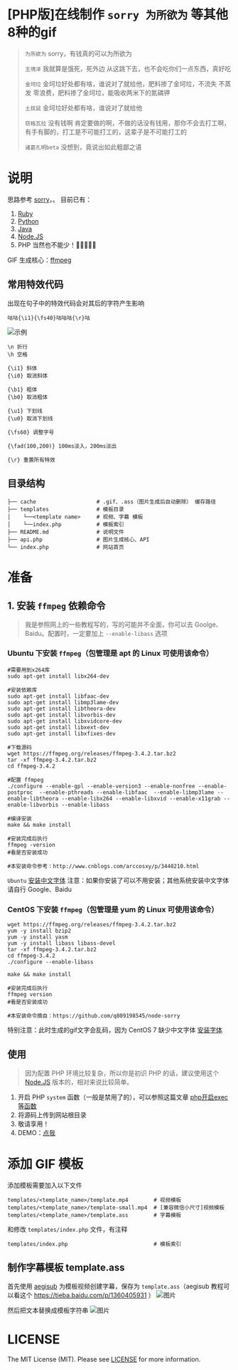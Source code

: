 # [PHP版]在线制作 `sorry 为所欲为` 等其他8种的gif
> `为所欲为` sorry，有钱真的可以为所欲为
>
> `王境泽` 我就算是饿死，死外边 从这跳下去，也不会吃你们一点东西，真好吃
>
> `金坷垃` 金坷垃好处都有啥，谁说对了就给他，肥料掺了金坷垃，不流失 不蒸发 零浪费，肥料掺了金坷垃，能吸收两米下的氮磷钾
>
> `土拔鼠` 金坷垃好处都有啥，谁说对了就给他
>
> `窃格瓦拉` 没有钱啊 肯定要做的啊，不做的话没有钱用，那你不会去打工啊，有手有脚的，打工是不可能打工的，这辈子是不可能打工的
>
> `诸葛孔明beta` 没想到，竟说出如此粗鄙之语

# 说明
思路参考 [sorry](https://github.com/xtyxtyx/sorry)，。
目前已有：
1. [Ruby](https://github.com/xtyxtyx/sorry)
2. [Python](https://github.com/East196/sorrypy)
3. [Java](https://github.com/li24361/sorryJava)
4. [Node.JS](https://github.com/q809198545/node-sorry)
5. PHP 当然也不能少！🐶🐶🐶🐶🐶

GIF 生成核心：[ffmpeg](https://www.ffmpeg.org/)

## 常用特效代码
出现在句子中的特效代码会对其后的字符产生影响
```
咕咕{\i1}{\fs40}咕咕咕{\r}咕
```
![示例](https://dn-coding-net-production-pp.qbox.me/2d664d1c-c691-42ae-a02c-0687f6fa17d2.png)
```
\n 折行
\h 空格

{\i1} 斜体
{\i0} 取消斜体

{\b1} 粗体
{\b0} 取消粗体

{\u1} 下划线
{\u0} 取消下划线

{\fs60} 调整字号

{\fad(100,200)} 100ms淡入，200ms淡出

{\r} 重置所有特效
```

## 目录结构
```
├── cache                   # .gif、.ass（图片生成后自动删除） 缓存路径
├── templates               # 模板目录
│    └──<template name>     # 视频、字幕 模板
│    └──index.php           # 模板索引
├── README.md               # 说明文件
├── api.php                 # 图片生成核心、API
└── index.php               # 网站首页
```

# 准备
## 1. 安装 `ffmpeg` 依赖命令
> 我是参照网上的一些教程写的，写的可能并不全面，你可以去 Goolge、Baidu。配置时，一定要加上 `--enable-libass` 选项
### Ubuntu 下安装 `ffmpeg`（包管理是 apt 的 Linux 可使用该命令）
```
#需要用到x264库
sudo apt-get install libx264-dev

#安装依赖库
sudo apt-get install libfaac-dev
sudo apt-get install libmp3lame-dev
sudo apt-get install libtheora-dev
sudo apt-get install libvorbis-dev
sudo apt-get install libxvidcore-dev
sudo apt-get install libxext-dev
sudo apt-get install libxfixes-dev

#下载源码
wget https://ffmpeg.org/releases/ffmpeg-3.4.2.tar.bz2
tar -xf ffmpeg-3.4.2.tar.bz2
cd ffmpeg-3.4.2

#配置 ffmpeg
./configure --enable-gpl --enable-version3 --enable-nonfree --enable-postproc  --enable-pthreads --enable-libfaac  --enable-libmp3lame --enable-libtheora --enable-libx264 --enable-libxvid --enable-x11grab --enable-libvorbis --enable-libass

#编译安装
make && make install

#安装完成后执行
ffmpeg -version
#看是否安装成功

#本安装命令参考：http://www.cnblogs.com/arccosxy/p/3440210.html
```
`Ubuntu` [安装中文字体](http://www.it266.com/blog/2017/243.html)
注意：如果你安装了可以不用安装；其他系统安装中文字体请自行 Google、Baidu

### CentOS 下安装 `ffmpeg`（包管理是 yum 的 Linux 可使用该命令）
```
wget https://ffmpeg.org/releases/ffmpeg-3.4.2.tar.bz2
yum -y install bzip2
yum -y install yasm
yum -y install libass libass-devel
tar -xf ffmpeg-3.4.2.tar.bz2
cd ffmpeg-3.4.2
./configure --enable-libass

make && make install

#安装完成后执行
ffmpeg version
#看是否安装成功

#本安装命令摘自：https://github.com/q809198545/node-sorry
```
特别注意：此时生成的gif文字会乱码，因为 CentOS 7 缺少中文字体 [安装字体](https://blog.csdn.net/wlwlwlwl015/article/details/51482065)


## 使用
> 因为配置 PHP 环境比较复杂，所以你是初识 PHP 的话，建议使用这个 [Node.JS](https://github.com/q809198545/node-sorry) 版本的，相对来说比较简单。
1. 开启 PHP `system` 函数（一般是禁用了的），可以参照这篇文章 [php开启exec等函数](http://blog.51cto.com/pencild/1412023)
2. 将源码上传到网站根目录
3. 敬请享用！
4. DEMO：[点我](https://nowtool.cn/sorry/)

# 添加 GIF 模板
添加模板需要加入以下文件
```
templates/<template_name>/template.mp4        # 视频模板
templates/<template_name>/template-small.mp4  # [兼容微信小尺寸]视频模板
templates/<template_name>/template.ass        # 字幕模板
```
和修改 `templates/index.php` 文件，有注释
```
templates/index.php                           # 模板索引
```

## 制作字幕模板 template.ass
首先使用 [aegisub](http://rj.baidu.com/soft/detail/17278.html) 为模板视频创建字幕，保存为 `template.ass`（aegisub 教程可以看这个 https://tieba.baidu.com/p/1360405931 ）
![图片](https://dn-coding-net-production-pp.qbox.me/56a213df-9ff7-41e0-9b6c-96b1f0fe2cb6.png)

然后把文本替换成模板字符串 <?=[n]=?>
![图片](https://i.loli.net/2018/04/02/5ac1fb7ec0102.png)

# LICENSE
The MIT License (MIT). Please see [LICENSE](https://github.com/PrintNow/php-sorry-gif/LICENSE) for more information.
